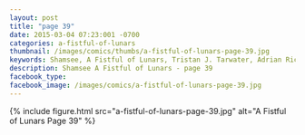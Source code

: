 ```yaml
---
layout: post
title: "page 39"
date: 2015-03-04 07:23:001 -0700
categories: a-fistful-of-lunars
thumbnail: /images/comics/thumbs/a-fistful-of-lunars-page-39.jpg
keywords: Shamsee, A Fistful of Lunars, Tristan J. Tarwater, Adrian Ricker
description: Shamsee A Fistful of Lunars - page 39
facebook_type: 
facebook_image: /images/comics/a-fistful-of-lunars-page-39.jpg
---
```

{% include figure.html src="a-fistful-of-lunars-page-39.jpg" alt="A Fistful of Lunars Page 39" %}